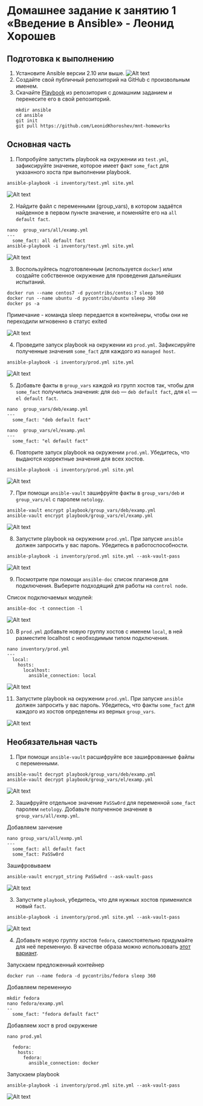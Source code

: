 # Домашнее задание к занятию 1 «Введение в Ansible» - Леонид Хорошев

## Подготовка к выполнению

1. Установите Ansible версии 2.10 или выше.
   ![Alt text](https://github.com/LeonidKhoroshev/mnt-homeworks/blob/MNT-video/08-ansible-01-base/screenshots/ansible1.png)
2. Создайте свой публичный репозиторий на GitHub с произвольным именем.
3. Скачайте [Playbook](./playbook/) из репозитория с домашним заданием и перенесите его в свой репозиторий.
   ```
   mkdir ansible
   cd ansible
   git init
   git pull https://github.com/LeonidKhoroshev/mnt-homeworks
   ```

## Основная часть

1. Попробуйте запустить playbook на окружении из `test.yml`, зафиксируйте значение, которое имеет факт `some_fact` для указанного хоста при выполнении playbook.
```
ansible-playbook -i inventory/test.yml site.yml
```
![Alt text](https://github.com/LeonidKhoroshev/mnt-homeworks/blob/MNT-video/08-ansible-01-base/screenshots/ansible2.png)

2. Найдите файл с переменными (group_vars), в котором задаётся найденное в первом пункте значение, и поменяйте его на `all default fact`.
```
nano  group_vars/all/examp.yml
---
  some_fact: all default fact
ansible-playbook -i inventory/test.yml site.yml
```
![Alt text](https://github.com/LeonidKhoroshev/mnt-homeworks/blob/MNT-video/08-ansible-01-base/screenshots/ansible3.png)

3. Воспользуйтесь подготовленным (используется `docker`) или создайте собственное окружение для проведения дальнейших испытаний.
```
docker run --name centos7 -d pycontribs/centos:7 sleep 360
docker run --name ubuntu -d pycontribs/ubuntu sleep 360
docker ps -a
```
Примечание - команда sleep передается в контейнеры, чтобы они не переходили мгновенно в статус exited

![Alt text](https://github.com/LeonidKhoroshev/mnt-homeworks/blob/MNT-video/08-ansible-01-base/screenshots/ansible5.png)

4. Проведите запуск playbook на окружении из `prod.yml`. Зафиксируйте полученные значения `some_fact` для каждого из `managed host`.
```
ansible-playbook -i inventory/prod.yml site.yml
```
![Alt text](https://github.com/LeonidKhoroshev/mnt-homeworks/blob/MNT-video/08-ansible-01-base/screenshots/ansible4.png)

5. Добавьте факты в `group_vars` каждой из групп хостов так, чтобы для `some_fact` получились значения: для `deb` — `deb default fact`, для `el` — `el default fact`.
```
nano  group_vars/deb/examp.yml
---
  some_fact: "deb default fact"
```

```
nano  group_vars/el/examp.yml
---
  some_fact: "el default fact"

```

6.  Повторите запуск playbook на окружении `prod.yml`. Убедитесь, что выдаются корректные значения для всех хостов.

```
ansible-playbook -i inventory/prod.yml site.yml
```
![Alt text](https://github.com/LeonidKhoroshev/mnt-homeworks/blob/MNT-video/08-ansible-01-base/screenshots/ansible6.png)

7. При помощи `ansible-vault` зашифруйте факты в `group_vars/deb` и `group_vars/el` с паролем `netology`.

```
ansible-vault encrypt playbook/group_vars/deb/examp.yml
ansible-vault encrypt playbook/group_vars/el/examp.yml
```
![Alt text](https://github.com/LeonidKhoroshev/mnt-homeworks/blob/MNT-video/08-ansible-01-base/screenshots/ansible7.png)

8. Запустите playbook на окружении `prod.yml`. При запуске `ansible` должен запросить у вас пароль. Убедитесь в работоспособности.

```
ansible-playbook -i inventory/prod.yml site.yml --ask-vault-pass
```
![Alt text](https://github.com/LeonidKhoroshev/mnt-homeworks/blob/MNT-video/08-ansible-01-base/screenshots/ansible8.png)

9. Посмотрите при помощи `ansible-doc` список плагинов для подключения. Выберите подходящий для работы на `control node`.

Список подключаемых модулей:
```
ansible-doc -t connection -l
```
![Alt text](https://github.com/LeonidKhoroshev/mnt-homeworks/blob/MNT-video/08-ansible-01-base/screenshots/ansible9.png)

10. В `prod.yml` добавьте новую группу хостов с именем  `local`, в ней разместите localhost с необходимым типом подключения.
```
nano inventory/prod.yml
---
  local:
    hosts:
      localhost:
        ansible_connection: local
```
![Alt text](https://github.com/LeonidKhoroshev/mnt-homeworks/blob/MNT-video/08-ansible-01-base/screenshots/ansible11.png)

11. Запустите playbook на окружении `prod.yml`. При запуске `ansible` должен запросить у вас пароль. Убедитесь, что факты `some_fact` для каждого из хостов определены из верных `group_vars`.

![Alt text](https://github.com/LeonidKhoroshev/mnt-homeworks/blob/MNT-video/08-ansible-01-base/screenshots/ansible10.png)


## Необязательная часть

1. При помощи `ansible-vault` расшифруйте все зашифрованные файлы с переменными.
```
ansible-vault decrypt playbook/group_vars/deb/examp.yml
ansible-vault decrypt playbook/group_vars/el/examp.yml
```
![Alt text](https://github.com/LeonidKhoroshev/mnt-homeworks/blob/MNT-video/08-ansible-01-base/screenshots/ansible12.png)

2. Зашифруйте отдельное значение `PaSSw0rd` для переменной `some_fact` паролем `netology`. Добавьте полученное значение в `group_vars/all/exmp.yml`.

Добавляем занчение
```
nano group_vars/all/exmp.yml
---
  some_fact: all default fact
  some_fact: PaSSw0rd
```

Зашифровываем
```
ansible-vault encrypt_string PaSSw0rd --ask-vault-pass
```
![Alt text](https://github.com/LeonidKhoroshev/mnt-homeworks/blob/MNT-video/08-ansible-01-base/screenshots/ansible13.png)

3. Запустите `playbook`, убедитесь, что для нужных хостов применился новый `fact`.

```
ansible-playbook -i inventory/prod.yml site.yml --ask-vault-pass
```
![Alt text](https://github.com/LeonidKhoroshev/mnt-homeworks/blob/MNT-video/08-ansible-01-base/screenshots/ansible14.png)

4. Добавьте новую группу хостов `fedora`, самостоятельно придумайте для неё переменную. В качестве образа можно использовать [этот вариант](https://hub.docker.com/r/pycontribs/fedora).

Запускаем предложенный контейнер
```
docker run --name fedora -d pycontribs/fedora sleep 360
```
Добавляем переменную
```
mkdir fedora
nano fedora/examp.yml
--
  some_fact: "fedora default fact"
```
Добавляем хост в prod окружение
```
nano prod.yml

  fedora:
    hosts:
      fedora:
        ansible_connection: docker

```

Запускаем playbook
```
ansible-playbook -i inventory/prod.yml site.yml --ask-vault-pass
```
![Alt text](https://github.com/LeonidKhoroshev/mnt-homeworks/blob/MNT-video/08-ansible-01-base/screenshots/ansible15.png)


